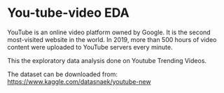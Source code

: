 # You-tube-video EDA
YouTube is an online video platform owned by Google. It is the second most-visited website in the world. In 2019, more than 500 hours of video content were uploaded to YouTube servers every minute.

This the exploratory data analysis done on Youtube Trending Videos.

The dataset can be downloaded from: https://www.kaggle.com/datasnaek/youtube-new
